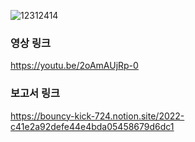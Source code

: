 ![12312414](https://github.com/ShinDain/NetworkProject_Copy/assets/34495918/7952e92a-7265-4e2c-8d15-40c5567bf16a)

### 영상 링크
https://youtu.be/2oAmAUjRp-0

### 보고서 링크

https://bouncy-kick-724.notion.site/2022-c41e2a92defe44e4bda05458679d6dc1
